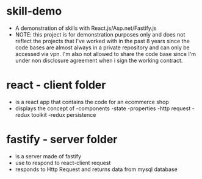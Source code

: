 # skill-demo
- A demonstration of skills with React.js/Asp.net/Fastify.js
- NOTE: this project is for demonstration purposes only and does not reflect 
  the projects that I've worked with in the past 8 years since
  the code bases are almost always in a private repository and can only be
  accessed via vpn. I'm also not allowed to share the code base since 
  I'm under non disclosure agreement when i sign the working contract.

# react - client folder
- is a react app that contains the code for an ecommerce shop
- displays the concept of 
    -components
    -state 
    -properties 
    -http request
    -redux toolkit
    -redux persistence

# fastify - server folder
- is a server made of fastify
- use to respond to react-client request
- responds to Http Request and returns data from mysql database
